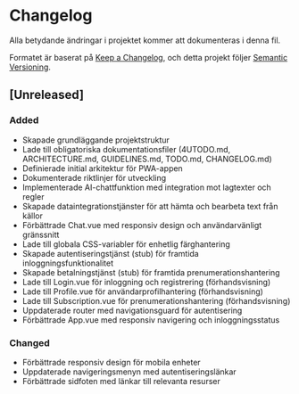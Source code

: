 # Changelog

Alla betydande ändringar i projektet kommer att dokumenteras i denna fil.

Formatet är baserat på [Keep a Changelog](https://keepachangelog.com/en/1.0.0/),
och detta projekt följer [Semantic Versioning](https://semver.org/spec/v2.0.0.html).

## [Unreleased]

### Added
- Skapade grundläggande projektstruktur
- Lade till obligatoriska dokumentationsfiler (4UTODO.md, ARCHITECTURE.md, GUIDELINES.md, TODO.md, CHANGELOG.md)
- Definierade initial arkitektur för PWA-appen
- Dokumenterade riktlinjer för utveckling
- Implementerade AI-chattfunktion med integration mot lagtexter och regler
- Skapade dataintegrationstjänster för att hämta och bearbeta text från källor
- Förbättrade Chat.vue med responsiv design och användarvänligt gränssnitt
- Lade till globala CSS-variabler för enhetlig färghantering
- Skapade autentiseringstjänst (stub) för framtida inloggningsfunktionalitet
- Skapade betalningstjänst (stub) för framtida prenumerationshantering
- Lade till Login.vue för inloggning och registrering (förhandsvisning)
- Lade till Profile.vue för användarprofilhantering (förhandsvisning)
- Lade till Subscription.vue för prenumerationshantering (förhandsvisning)
- Uppdaterade router med navigationsguard för autentisering
- Förbättrade App.vue med responsiv navigering och inloggningsstatus

### Changed
- Förbättrade responsiv design för mobila enheter
- Uppdaterade navigeringsmenyn med autentiseringslänkar
- Förbättrade sidfoten med länkar till relevanta resurser
